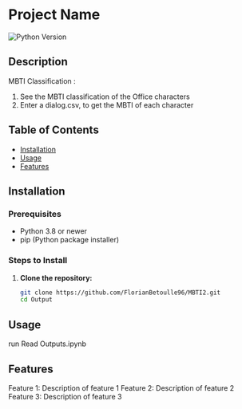 # Project Name

![Python Version](https://img.shields.io/badge/python-3.8%2B-blue)

## Description

MBTI Classification : 
1. See the MBTI classification of the Office characters
2. Enter a dialog.csv, to get the MBTI of each character

## Table of Contents

- [Installation](#installation)
- [Usage](#usage)
- [Features](#features)

## Installation

### Prerequisites

- Python 3.8 or newer
- pip (Python package installer)

### Steps to Install

1. **Clone the repository:**
   ```sh
   git clone https://github.com/FlorianBetoulle96/MBTI2.git
   cd Output

 ## Usage
 run Read Outputs.ipynb

## Features
Feature 1: Description of feature 1
Feature 2: Description of feature 2
Feature 3: Description of feature 3
